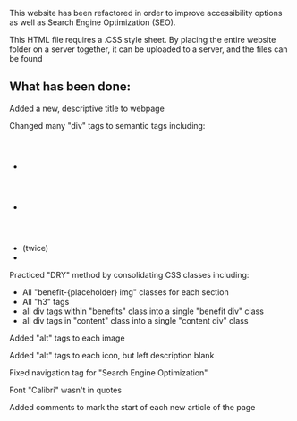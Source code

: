 This website has been refactored in order to improve accessibility options as well as Search Engine Optimization (SEO).




This HTML file requires a .CSS style sheet. By placing the entire website folder on a server together, it can be uploaded to a server, and the files can be found 

## What has been done:
Added a new, descriptive title to webpage

Changed many "div" tags to semantic tags including:
- <header>
- <nav>
- <section> (twice)
- <footer>

Practiced "DRY" method by consolidating CSS classes including:
- All "benefit-{placeholder} img" classes for each section
- All "h3" tags
- all div tags within "benefits" class into a single "benefit div" class
- all div tags in "content" class into a single "content div" class

Added "alt" tags to each image

Added "alt" tags to each icon, but left description blank

Fixed navigation tag for "Search Engine Optimization"

Font "Calibri" wasn't in quotes

Added comments to mark the start of each new article of the page